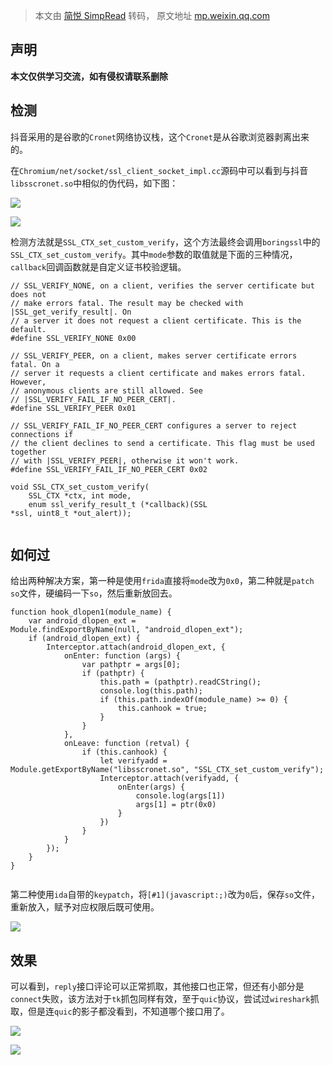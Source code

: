> 本文由 [简悦 SimpRead](http://ksria.com/simpread/) 转码， 原文地址 [mp.weixin.qq.com](https://mp.weixin.qq.com/s/3JmQCLP5falWZVUqgLDzew)

声明
--

**本文仅供学习交流，如有侵权请联系删除**

检测
--

抖音采用的是谷歌的`Cronet`网络协议栈，这个`Cronet`是从谷歌浏览器剥离出来的。

在`Chromium/net/socket/ssl_client_socket_impl.cc`源码中可以看到与抖音`libsscronet.so`中相似的伪代码，如下图：

![](https://mmbiz.qpic.cn/mmbiz_png/iaiafKP2ECpXpY52C8y8GOm3GVLW65icsvyMHXEJLYHCiaVUq4lZcgdIhasz1vKBEHjicuib2OmX21f8vRy3hxU7118g/640?wx_fmt=png&from=appmsg&watermark=1#imgIndex=0)

  

![](https://mmbiz.qpic.cn/mmbiz_png/iaiafKP2ECpXpY52C8y8GOm3GVLW65icsvybVx6xZ9DecEiaTXGibRb6WTGiahKI7zgkX3kVGy6giaYOLLmJsVo4JYiatg/640?wx_fmt=png&from=appmsg&watermark=1#imgIndex=1)

  

检测方法就是`SSL_CTX_set_custom_verify`，这个方法最终会调用`boringssl`中的`SSL_CTX_set_custom_verify`。其中`mode`参数的取值就是下面的三种情况，`callback`回调函数就是自定义证书校验逻辑。

```
// SSL_VERIFY_NONE, on a client, verifies the server certificate but does not
// make errors fatal. The result may be checked with |SSL_get_verify_result|. On
// a server it does not request a client certificate. This is the default.
#define SSL_VERIFY_NONE 0x00

// SSL_VERIFY_PEER, on a client, makes server certificate errors fatal. On a
// server it requests a client certificate and makes errors fatal. However,
// anonymous clients are still allowed. See
// |SSL_VERIFY_FAIL_IF_NO_PEER_CERT|.
#define SSL_VERIFY_PEER 0x01

// SSL_VERIFY_FAIL_IF_NO_PEER_CERT configures a server to reject connections if
// the client declines to send a certificate. This flag must be used together
// with |SSL_VERIFY_PEER|, otherwise it won't work.
#define SSL_VERIFY_FAIL_IF_NO_PEER_CERT 0x02

void SSL_CTX_set_custom_verify(
    SSL_CTX *ctx, int mode,
    enum ssl_verify_result_t (*callback)(SSL *ssl, uint8_t *out_alert));


```

如何过
---

给出两种解决方案，第一种是使用`frida`直接将`mode`改为`0x0`，第二种就是`patch so`文件，硬编码一下`so`，然后重新放回去。

```
function hook_dlopen1(module_name) {
    var android_dlopen_ext = Module.findExportByName(null, "android_dlopen_ext");
    if (android_dlopen_ext) {
        Interceptor.attach(android_dlopen_ext, {
            onEnter: function (args) {
                var pathptr = args[0];
                if (pathptr) {
                    this.path = (pathptr).readCString();
                    console.log(this.path);
                    if (this.path.indexOf(module_name) >= 0) {
                        this.canhook = true;
                    }
                }
            },
            onLeave: function (retval) {
                if (this.canhook) {
                    let verifyadd = Module.getExportByName("libsscronet.so", "SSL_CTX_set_custom_verify");
                    Interceptor.attach(verifyadd, {
                        onEnter(args) {
                            console.log(args[1])
                            args[1] = ptr(0x0)
                        }
                    })
                }
            }
        });
    }
}


```

第二种使用`ida`自带的`keypatch`，将`[#1](javascript:;)`改为`0`后，保存`so`文件，重新放入，赋予对应权限后既可使用。

![](https://mmbiz.qpic.cn/mmbiz_png/iaiafKP2ECpXpY52C8y8GOm3GVLW65icsvyDbU9bNZibqk4yQCdKPF2ZtiaLQAUxcliabVklJcOdNcstWAj8jVQiajEicg/640?wx_fmt=png&from=appmsg&watermark=1#imgIndex=2)

效果
--

可以看到，`reply`接口评论可以正常抓取，其他接口也正常，但还有小部分是`connect`失败，该方法对于`tk`抓包同样有效，至于`quic`协议，尝试过`wireshark`抓取，但是连`quic`的影子都没看到，不知道哪个接口用了。

![](https://mmbiz.qpic.cn/mmbiz_png/iaiafKP2ECpXpY52C8y8GOm3GVLW65icsvy5tVQpcFR8aFrPNaiazVCEg7VQzU3XHLGwGm3q0fgP8hFyibvGdgUIpvw/640?wx_fmt=png&from=appmsg&watermark=1#imgIndex=3)

![](https://mmbiz.qpic.cn/mmbiz_png/iaiafKP2ECpXpY52C8y8GOm3GVLW65icsvyVV4oxae7Z3asH1qsP1MAHhYMs7IraD2iaHWBw5BJK7n1SBcsw4Lnf0w/640?wx_fmt=png&from=appmsg&watermark=1#imgIndex=4)